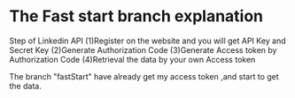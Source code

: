 The Fast start branch explanation
============
Step of Linkedin API 
(1)Register on the website and you will get API Key and Secret Key
(2)Generate Authorization Code
(3)Generate Access token by Authorization Code
(4)Retrieval the data by your own Access token

The branch "fastStart" have already get my access token ,and start to get the data.
